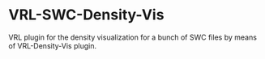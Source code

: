 VRL-SWC-Density-Vis
===================

VRL plugin for the density visualization for a bunch of SWC files by means of VRL-Density-Vis plugin.
